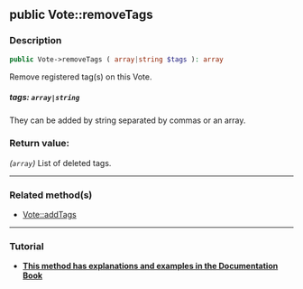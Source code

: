 ## public Vote::removeTags

### Description    

```php
public Vote->removeTags ( array|string $tags ): array
```

Remove registered tag(s) on this Vote.
    

##### **tags:** *```array|string```*   
They can be added by string separated by commas or an array.    


### Return value:   

*(```array```)* List of deleted tags.


---------------------------------------

### Related method(s)      

* [Vote::addTags](/Docs/MethodsReferences/Vote%20Class/public%20Vote--addTags.md)    

---------------------------------------

### Tutorial

* **[This method has explanations and examples in the Documentation Book](https://www.condorcet.io#/3.AsPhpLibrary/5.Votes/2.VotesTags)**    

